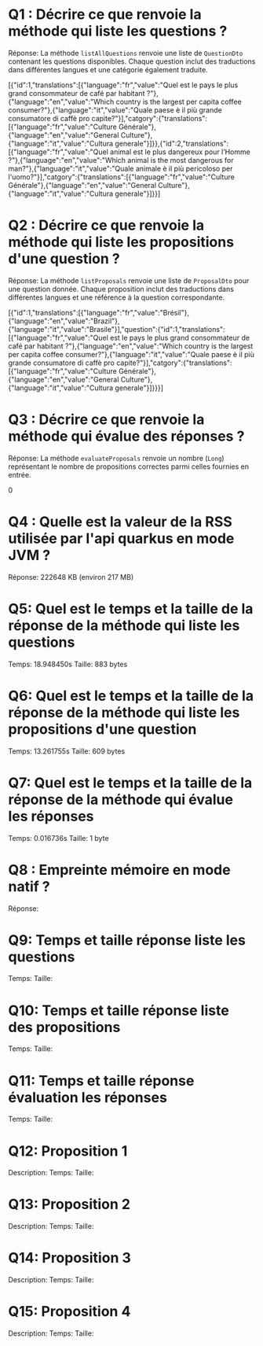 # Q1 : Décrire ce que renvoie la méthode qui liste les questions ?
Réponse: La méthode `listAllQuestions` renvoie une liste de `QuestionDto` contenant les questions disponibles. Chaque question inclut des traductions dans différentes langues et une catégorie également traduite.

 [{"id":1,"translations":[{"language":"fr","value":"Quel est le pays le plus grand consommateur de café par habitant ?"},{"language":"en","value":"Which country is the largest per capita coffee consumer?"},{"language":"it","value":"Quale paese è il più grande consumatore di caffè pro capite?"}],"catgory":{"translations":[{"language":"fr","value":"Culture Générale"},{"language":"en","value":"General Culture"},{"language":"it","value":"Cultura generale"}]}},{"id":2,"translations":[{"language":"fr","value":"Quel animal est le plus dangereux pour l’Homme ?"},{"language":"en","value":"Which animal is the most dangerous for man?"},{"language":"it","value":"Quale animale è il più pericoloso per l'uomo?"}],"catgory":{"translations":[{"language":"fr","value":"Culture Générale"},{"language":"en","value":"General Culture"},{"language":"it","value":"Cultura generale"}]}}]

# Q2 : Décrire ce que renvoie la méthode qui liste les propositions d'une question ?
Réponse: La méthode `listProposals` renvoie une liste de `ProposalDto` pour une question donnée. Chaque proposition inclut des traductions dans différentes langues et une référence à la question correspondante.

[{"id":1,"translations":[{"language":"fr","value":"Brésil"},{"language":"en","value":"Brazil"},{"language":"it","value":"Brasile"}],"question":{"id":1,"translations":[{"language":"fr","value":"Quel est le pays le plus grand consommateur de café par habitant ?"},{"language":"en","value":"Which country is the largest per capita coffee consumer?"},{"language":"it","value":"Quale paese è il più grande consumatore di caffè pro capite?"}],"catgory":{"translations":[{"language":"fr","value":"Culture Générale"},{"language":"en","value":"General Culture"},{"language":"it","value":"Cultura generale"}]}}}]

# Q3 : Décrire ce que renvoie la méthode qui évalue des réponses ?
Réponse: La méthode `evaluateProposals` renvoie un nombre (`Long`) représentant le nombre de propositions correctes parmi celles fournies en entrée.

0

# Q4 : Quelle est la valeur de la RSS utilisée par l'api quarkus en mode JVM ?
Réponse: 222648 KB (environ 217 MB)

# Q5: Quel est le temps et la taille de la réponse  de la méthode qui liste les questions
Temps: 18.948450s
Taille: 883 bytes

# Q6: Quel est le temps et la taille de la réponse  de la méthode qui liste les propositions d'une question
Temps: 13.261755s
Taille: 609 bytes

# Q7: Quel est le temps et la taille de la réponse  de la méthode qui évalue les réponses
Temps: 0.016736s 
Taille: 1 byte

# Q8 : Empreinte mémoire en mode natif ?
Réponse:

# Q9: Temps et  taille  réponse   liste les questions
Temps:
Taille:

# Q10: Temps et  taille  réponse  liste des propositions
Temps:
Taille:

# Q11: Temps et  taille  réponse  évaluation les réponses
Temps:
Taille:

# Q12:  Proposition 1
Description:
Temps:
Taille:

# Q13:  Proposition 2
Description:
Temps:
Taille:

# Q14:  Proposition 3
Description:
Temps:
Taille:

# Q15:  Proposition 4
Description:
Temps:
Taille: